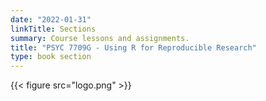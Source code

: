 ```yaml
---
date: "2022-01-31"
linkTitle: Sections
summary: Course lessons and assignments.
title: "PSYC 7709G - Using R for Reproducible Research"
type: book section
---
```


{{< figure src="logo.png" >}}

